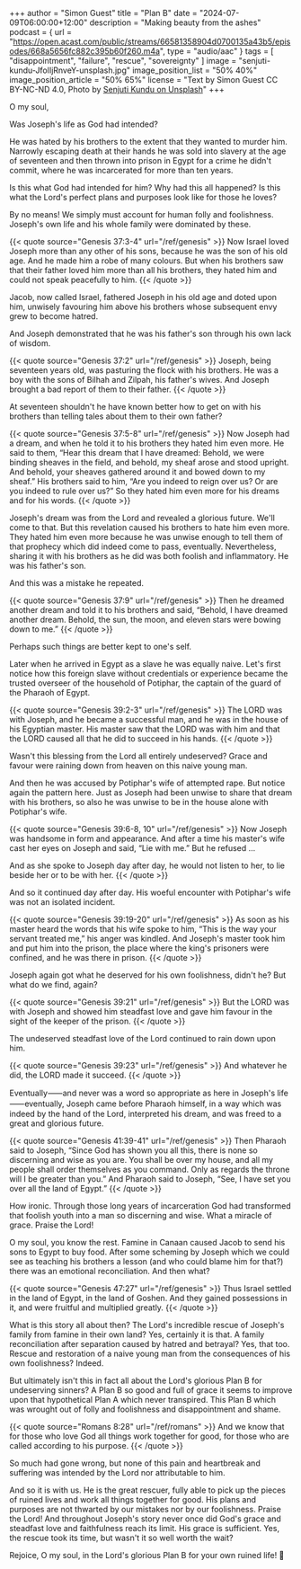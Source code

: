 +++
author = "Simon Guest"
title = "Plan B"
date = "2024-07-09T06:00:00+12:00"
description = "Making beauty from the ashes"
podcast = { url = "https://open.acast.com/public/streams/66581358904d0700135a43b5/episodes/668a5656fc882c395b60f260.m4a", type = "audio/aac" }
tags = [ "disappointment", "failure", "rescue", "sovereignty" ]
image = "senjuti-kundu-JfolIjRnveY-unsplash.jpg"
image_position_list = "50% 40%"
image_position_article = "50% 65%"
license = "Text by Simon Guest CC BY-NC-ND 4.0, Photo by [Senjuti Kundu on Unsplash](https://unsplash.com/photos/girl-with-paint-of-body-JfolIjRnveY)"
+++

O my soul,

Was Joseph's life as God had intended?

He was hated by his brothers to the extent that they wanted to murder him. Narrowly escaping death at their hands he was sold into slavery at the age of seventeen and then thrown into prison in Egypt for a crime he didn't commit, where he was incarcerated for more than ten years.

Is this what God had intended for him? Why had this all happened? Is this what the Lord's perfect plans and purposes look like for those he loves?

By no means! We simply must account for human folly and foolishness. Joseph's own life and his whole family were dominated by these.

{{< quote source="Genesis 37:3-4" url="/ref/genesis" >}}
Now Israel loved Joseph more than any other of his sons, because he was the son of his old age. And he made him a robe of many colours. But when his brothers saw that their father loved him more than all his brothers, they hated him and could not speak peacefully to him.
{{< /quote >}}

Jacob, now called Israel, fathered Joseph in his old age and doted upon him, unwisely favouring him above his brothers whose subsequent envy grew to become hatred.

And Joseph demonstrated that he was his father's son through his own lack of wisdom.

{{< quote source="Genesis 37:2" url="/ref/genesis" >}}
Joseph, being seventeen years old, was pasturing the flock with his brothers. He was a boy with the sons of Bilhah and Zilpah, his father's wives. And Joseph brought a bad report of them to their father.
{{< /quote >}}

At seventeen shouldn't he have known better how to get on with his brothers than telling tales about them to their own father?

{{< quote source="Genesis 37:5-8" url="/ref/genesis" >}}
Now Joseph had a dream, and when he told it to his brothers they hated him even more. He said to them, “Hear this dream that I have dreamed: Behold, we were binding sheaves in the field, and behold, my sheaf arose and stood upright. And behold, your sheaves gathered around it and bowed down to my sheaf.” His brothers said to him, “Are you indeed to reign over us? Or are you indeed to rule over us?” So they hated him even more for his dreams and for his words.
{{< /quote >}}

Joseph's dream was from the Lord and revealed a glorious future. We'll come to that. But this revelation caused his brothers to hate him even more. They hated him even more because he was unwise enough to tell them of that prophecy which did indeed come to pass, eventually. Nevertheless, sharing it with his brothers as he did was both foolish and inflammatory. He was his father's son.

And this was a mistake he repeated.

{{< quote source="Genesis 37:9" url="/ref/genesis" >}}
Then he dreamed another dream and told it to his brothers and said, “Behold, I have dreamed another dream. Behold, the sun, the moon, and eleven stars were bowing down to me.”
{{< /quote >}}

Perhaps such things are better kept to one's self.

Later when he arrived in Egypt as a slave he was equally naive. Let's first notice how this foreign slave without credentials or experience became the trusted overseer of the household of Potiphar, the captain of the guard of the Pharaoh of Egypt.

{{< quote source="Genesis 39:2-3" url="/ref/genesis" >}}
The LORD was with Joseph, and he became a successful man, and he was in the house of his Egyptian master. His master saw that the LORD was with him and that the LORD caused all that he did to succeed in his hands.
{{< /quote >}}

Wasn't this blessing from the Lord all entirely undeserved? Grace and favour were raining down from heaven on this naive young man.

And then he was accused by Potiphar's wife of attempted rape. But notice again the pattern here. Just as Joseph had been unwise to share that dream with his brothers, so also he was unwise to be in the house alone with Potiphar's wife.

{{< quote source="Genesis 39:6-8, 10" url="/ref/genesis" >}}
Now Joseph was handsome in form and appearance. And after a time his master's wife cast her eyes on Joseph and said, “Lie with me.” But he refused ...

And as she spoke to Joseph day after day, he would not listen to her, to lie beside her or to be with her.
{{< /quote >}}

And so it continued day after day. His woeful encounter with Potiphar's wife was not an isolated incident.

{{< quote source="Genesis 39:19-20" url="/ref/genesis" >}}
As soon as his master heard the words that his wife spoke to him, “This is the way your servant treated me,” his anger was kindled. And Joseph's master took him and put him into the prison, the place where the king's prisoners were confined, and he was there in prison.
{{< /quote >}}

Joseph again got what he deserved for his own foolishness, didn't he? But what do we find, again?

{{< quote source="Genesis 39:21" url="/ref/genesis" >}}
But the LORD was with Joseph and showed him steadfast love and gave him favour in the sight of the keeper of the prison.
{{< /quote >}}

The undeserved steadfast love of the Lord continued to rain down upon him.

{{< quote source="Genesis 39:23" url="/ref/genesis" >}}
And whatever he did, the LORD made it succeed.
{{< /quote >}}

Eventually⸺and never was a word so appropriate as here in Joseph's life⸺eventually, Joseph came before Pharaoh himself, in a way which was indeed by the hand of the Lord, interpreted his dream, and was freed to a great and glorious future.

{{< quote source="Genesis 41:39-41" url="/ref/genesis" >}}
Then Pharaoh said to Joseph, “Since God has shown you all this, there is none so discerning and wise as you are. You shall be over my house, and all my people shall order themselves as you command. Only as regards the throne will I be greater than you.” And Pharaoh said to Joseph, “See, I have set you over all the land of Egypt.”
{{< /quote >}}

How ironic. Through those long years of incarceration God had transformed that foolish youth into a man so discerning and wise. What a miracle of grace. Praise the Lord!

O my soul, you know the rest. Famine in Canaan caused Jacob to send his sons to Egypt to buy food. After some scheming by Joseph which we could see as teaching his brothers a lesson (and who could blame him for that?) there was an emotional reconciliation. And then what?

{{< quote source="Genesis 47:27" url="/ref/genesis" >}}
Thus Israel settled in the land of Egypt, in the land of Goshen. And they gained possessions in it, and were fruitful and multiplied greatly.
{{< /quote >}}

What is this story all about then? The Lord's incredible rescue of Joseph's family from famine in their own land? Yes, certainly it is that. A family reconciliation after separation caused by hatred and betrayal? Yes, that too. Rescue and restoration of a naive young man from the consequences of his own foolishness? Indeed.

But ultimately isn't this in fact all about the Lord's glorious Plan B for undeserving sinners? A Plan B so good and full of grace it seems to improve upon that hypothetical Plan A which never transpired. This Plan B which was wrought out of folly and foolishness and disappointment and shame.

{{< quote source="Romans 8:28" url="/ref/romans" >}}
And we know that for those who love God all things work together for good, for those who are called according to his purpose.
{{< /quote >}}

So much had gone wrong, but none of this pain and heartbreak and suffering was intended by the Lord nor attributable to him.

And so it is with us. He is the great rescuer, fully able to pick up the pieces of ruined lives and work all things together for good. His plans and purposes are not thwarted by our mistakes nor by our foolishness. Praise the Lord! And throughout Joseph's story never once did God's grace and steadfast love and faithfulness reach its limit. His grace is sufficient. Yes, the rescue took its time, but wasn't it so well worth the wait?

Rejoice, O my soul, in the Lord's glorious Plan B for your own ruined life! 🙏
